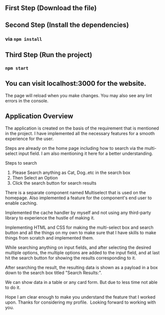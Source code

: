 ## First Step (Download the file)
## Second Step (Install the dependencies)
### via `npm install`

## Third Step (Run the project)
### `npm start`

## You can visit localhost:3000 for the website.

The page will reload when you make changes.
You may also see any lint errors in the console.

Application Overview
--------------------

The application is created on the basis of the requirement that is mentioned in the project. I have implemented all the necessary features for a smooth experience for the user.

Steps are already on the home page including how to search via the multi-select input field. I am also mentioning it here for a better understanding.

Steps to search    
1. Please Search anything as Cat, Dog..etc in the search box    
2. Then Select an Option    
3. Click the search button for search results

There is a separate component named Multiselect that is used on the homepage. Also implemented a feature for the component's end user to enable caching.

Implemented the cache handler by myself and not using any third-party library to experience the hustle of making it.

Implementing HTML and CSS for making the multi-select box and search button and all the things on my own to make sure that I have skills to make things from scratch and implemented them.

While searching anything on input fields, and after selecting the desired multiple options, the multiple options are added to the input field, and at last hit the search button for showing the results corresponding to it.

After searching the result, the resulting data is shown as a payload in a box down to the search box titled "Search Results:". 

We can show data in a table or any card form. But due to less time not able to do it.

Hope I am clear enough to make you understand the feature that I worked upon.
Thanks for considering my profile. 
Looking forward to working with you.